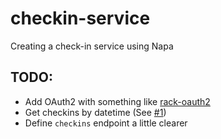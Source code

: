 checkin-service
===============

Creating a check-in service using Napa


## TODO:
- Add OAuth2 with something like [rack-oauth2](https://github.com/nov/rack-oauth2)
- Get checkins by datetime (See [#1](https://github.com/shaqq/checkin-service/pull/1))
- Define `checkins` endpoint a little clearer
